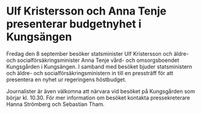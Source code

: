 # Ulf Kristersson och Anna Tenje presenterar budgetnyhet i Kungsängen

Fredag den 8 september besöker statsminister Ulf Kristersson och äldre- och socialförsäkringsminister Anna Tenje vård- och omsorgsboendet Kungsgården i Kungsängen. I samband med besöket bjuder statsministern och äldre- och socialförsäkringsministern in till en pressträff för att presentera en nyhet ur regeringens höstbudget.

Journalister är även välkomna att närvara vid besöket på Kungsgården som börjar kl. 10.30. För mer information om besöket kontakta pressekreterare Hanna Strömberg och Sebastian Tham.
